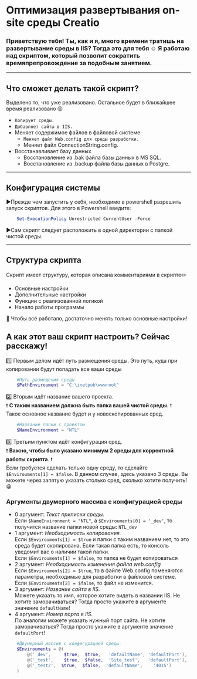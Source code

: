 # Оптимизация развертывания on-site среды Creatio

### Приветствую тебя! Ты, как и я, много времени тратишь на развертывание среды в IIS? Тогда это для тебя :relaxed: Я работаю над скриптом, который позволит сократить времяпрепровождение за подобным занятием. 
____
## Что сможет делать такой скрипт?
Выделено то, что уже реализовано. Остальное будет в ближайшее время реализовано :wink:
+ `Копирует среды.`
+ `Добавляет сайты в IIS.`
+ Меняет содержимое файлов в файловой системе
    + `Меняет файл Web.config для среды разработки.`
    + Меняет файл ConnectionString.config.
+ Восстанавливает базу данных
    + Восстановление из .bak файла базы данных в MS SQL.
    + Восстановление из .backup файла базы данных в Postgre.
____
## Конфигурация системы
:arrow_forward:Прежде чем запустить у себя, необходимо в powershell разрешить запуск скриптов. Для этого в Powershell введите:

```powershell
    Set-ExecutionPolicy Unrestricted CurrentUser -Force
```
:arrow_forward:Сам скрипт следует расположить в одной директории с папкой чистой среды. 
____
## Структура скрипта
Скрипт имеет структуру, которая описана комментариями в скрипте:pencil2:
+ Основные настройки
+ Дополнительные настройки
+ Функции с реализованной логикой
+ Начало работы программы

:speech_balloon: Чтобы всё работало, достаточно менять только основные настройки!
## А как этот ваш скрипт настроить? Сейчас расскажу!
:one: Первым делом идёт путь размещения среды. Это путь, куда при копировании будут попадать все ваши среды
```powershell
    #Путь размещения среды
    $PathEnviroument = "C:\inetpub\wwwroot"
```
:two: Вторым идёт название вашего проекта.  
:heavy_exclamation_mark: **С таким названием должна быть папка вашей чистой среды.** :heavy_exclamation_mark:   
Такое основное название будет и у новоскопированных сред.
```powershell
    #Название папки с проектом
    $NameEnvironment = "NTL"
```
:three: Третьим пунктом идёт конфигурация сред.   
:heavy_exclamation_mark: **Важно, чтобы было указано минимум 2 среды для корректной работы скрипта**. :heavy_exclamation_mark:    
Если требуется сделать только одну среду, то сделайте `$Envirouments[1] = $false`. В данном случае, здесь указано 3 среды. Вы можете через запятую указать столько сред, сколько хотите получить! :grinning:
### Аргументы двумерного массива с конфигурацией среды
+ 0 аргумент: *Текст приписки среды.*    
Если `$NameEnvironment = "NTL"`, а `$Envirouments[0] = '_dev'`, то получится название папки новой среды: `NTL_dev`
+ 1 аргумент: *Необходимость копирования.*    
Если `$Envirouments[1] = $true` и папки с таким названием нет, то это среда будет скопирована. Если такая папка есть, то консоль уведомит вас о наличии такой папки.     
Если `$Envirouments[1] = $false`, то папка не будет копироваться
+ 2 аргумент: *Необходимость изменения файла web.config*    
Если `$Envirouments[2] = $true`, то в файле Web.config поменяются параметры, необходимые для разработки в файловой системе.    
Если `$Envirouments[2] = $false`, то файл не изменится.
+ 3 аргумент: *Название сайта в IIS.*    
Можете указать то имя, которое хотите видеть в названии IIS. Не хотите заморачиваться? Тогда просто укажите в аргументе значение `defaultName`!
+ 4 аргумент: *Номер порта в IIS.*    
По аналогии можете указать нужный порт сайта. Не хотите заморачиваться? Тогда просто укажите в аргументе значение `defaultPort`! 
```powershell
    #Двумерный массив с конфигурацией среды.
    $Envirouments = @(
        @('_dev',     $true,  $true,   'defaultName', 'defaultPort'),
        @('_test',    $true,  $false,  'Site_test',   'defaultPort'),
        @('_test2',  $true,  $false,  'defaultName',    '4015')
    )
```
